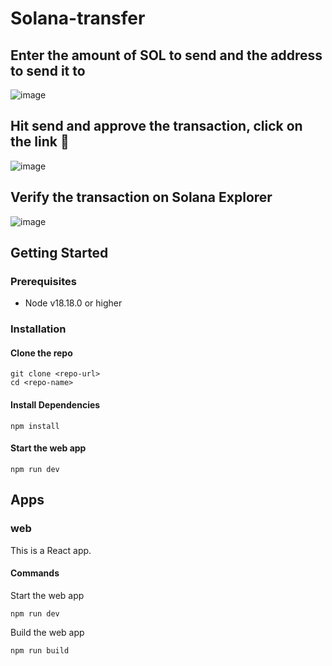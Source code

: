# Solana-transfer
## Enter the amount of SOL to send and the address to send it to
![image](https://github.com/user-attachments/assets/bb60c2e0-47df-4710-96a2-df2830a9a21a)

## Hit send and approve the transaction, click on the link 🔗
![image](https://github.com/user-attachments/assets/7ea0f4fd-37fb-4f3e-ae91-a07a3ef8c992)

## Verify the transaction on Solana Explorer
![image](https://github.com/user-attachments/assets/55ac5a05-d206-49b4-9516-d8d4cd1f854c)


## Getting Started

### Prerequisites

- Node v18.18.0 or higher

### Installation

#### Clone the repo

```shell
git clone <repo-url>
cd <repo-name>
```

#### Install Dependencies

```shell
npm install
```

#### Start the web app

```
npm run dev
```

## Apps

### web

This is a React app.

#### Commands

Start the web app

```shell
npm run dev
```

Build the web app

```shell
npm run build
```
